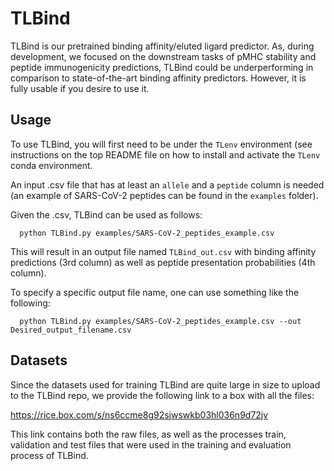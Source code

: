 # TLBind

TLBind is our pretrained binding affinity/eluted ligard predictor. As, during development, we focused on the downstream tasks of pMHC stability and peptide immunogenicity predictions, TLBind could be underperforming in comparison to state-of-the-art binding affinity predictors. However, it is fully usable if you desire to use it.

## Usage

To use TLBind, you will first need to be under the `TLenv` environment (see instructions on the top README file on how to install and activate the `TLenv` conda environment. 

An input .csv file that has at least an `allele` and a `peptide` column is needed (an example of SARS-CoV-2 peptides can be found in the `examples` folder). 

Given the .csv, TLBind can be used as follows:

```
  python TLBind.py examples/SARS-CoV-2_peptides_example.csv
```
This will result in an output file named `TLBind_out.csv` with binding affinity predictions (3rd column) as well as peptide presentation probabilities (4th column).

To specify a specific output file name, one can use something like the following:
```
  python TLBind.py examples/SARS-CoV-2_peptides_example.csv --out Desired_output_filename.csv
```

## Datasets

Since the datasets used for training TLBind are quite large in size to upload to the TLBind repo, we provide the following link to a box with all the files:

<https://rice.box.com/s/ns6ccme8g92sjwswkb03hl036n9d72jv>

This link contains both the raw files, as well as the processes train, validation and test files that were used in the training and evaluation process of TLBind.
